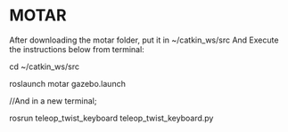 # MOTAR

After downloading the motar folder, put it in ~/catkin_ws/src 
And Execute the instructions below from terminal:

cd ~/catkin_ws/src

roslaunch motar gazebo.launch

//And in a new terminal;

rosrun teleop_twist_keyboard teleop_twist_keyboard.py
